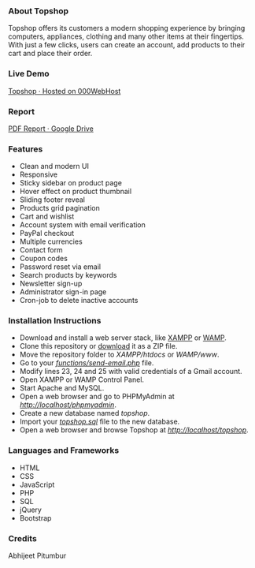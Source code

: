 ### About Topshop
Topshop offers its customers a modern shopping experience by bringing computers, appliances, clothing and many other items at their fingertips. With just a few clicks, users can create an account, add products to their cart and place their order.

### Live Demo
[Topshop · Hosted on 000WebHost](https://abhtopshop.000webhostapp.com/)

### Report
[PDF Report · Google Drive](https://drive.google.com/file/d/1pSBVrtWPZ9ggh0325FxFNBDCdk_yNJz0/view)

### Features
- Clean and modern UI
- Responsive
- Sticky sidebar on product page
- Hover effect on product thumbnail
- Sliding footer reveal
- Products grid pagination
- Cart and wishlist
- Account system with email verification
- PayPal checkout
- Multiple currencies
- Contact form
- Coupon codes
- Password reset via email
- Search products by keywords
- Newsletter sign-up
- Administrator sign-in page
- Cron-job to delete inactive accounts

### Installation Instructions
- Download and install a web server stack, like [XAMPP](https://www.apachefriends.org/) or [WAMP](https://www.wampserver.com/).
- Clone this repository or [download](https://github.com/Abhijeet-Pitumbur/topshop/archive/refs/heads/main.zip) it as a ZIP file.
- Move the repository folder to *XAMPP/htdocs* or *WAMP/www*.
- Go to your *[functions/send-email.php]()* file.
- Modify lines 23, 24 and 25 with valid credentials of a Gmail account. 
- Open XAMPP or WAMP Control Panel.
- Start Apache and MySQL.
- Open a web browser and go to PHPMyAdmin at *[http://localhost/phpmyadmin]()*.
- Create a new database named *topshop*.
- Import your *[topshop.sql]()* file to the new database.
- Open a web browser and browse Topshop at *[http://localhost/topshop]()*.

### Languages and Frameworks
- HTML
- CSS
- JavaScript
- PHP
- SQL
- jQuery
- Bootstrap

### Credits
Abhijeet Pitumbur
